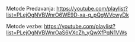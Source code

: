 Metode Predavanja: https://youtube.com/playlist?list=PLejOgNVBWnrO6WE9D-xa-q_pQgWVcwyDk

Metode vezbe: https://youtube.com/playlist?list=PLejOgNVBWnrOaS6VXcZh_yQwXfPqN1VWs 